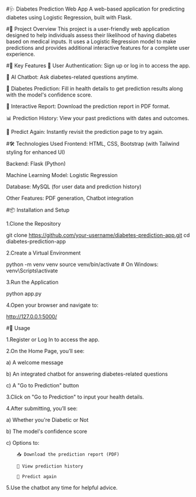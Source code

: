 #🩺 Diabetes Prediction Web App
A web-based application for predicting diabetes using Logistic Regression, built with Flask.

#🚀 Project Overview
This project is a user-friendly web application designed to help individuals assess their likelihood of having diabetes based on medical inputs. It uses a Logistic Regression model to make predictions and provides additional interactive features for a complete user experience.

#🎯 Key Features
🔐 User Authentication: Sign up or log in to access the app.

🤖 AI Chatbot: Ask diabetes-related questions anytime.

🧮 Diabetes Prediction: Fill in health details to get prediction results along with the model's confidence score.

📄 Interactive Report: Download the prediction report in PDF format.

📊 Prediction History: View your past predictions with dates and outcomes.

🔁 Predict Again: Instantly revisit the prediction page to try again.

#🛠️ Technologies Used
Frontend: HTML, CSS, Bootstrap (with Tailwind styling for enhanced UI)

Backend: Flask (Python)

Machine Learning Model: Logistic Regression

Database: MySQL (for user data and prediction history)

Other Features: PDF generation, Chatbot integration

#📦 Installation and Setup

1.Clone the Repository

git clone https://github.com/your-username/diabetes-prediction-app.git
cd diabetes-prediction-app

2.Create a Virtual Environment

python -m venv venv
source venv/bin/activate  # On Windows: venv\Scripts\activate

3.Run the Application

python app.py

4.Open your browser and navigate to:

http://127.0.0.1:5000/

#📌 Usage

1.Register or Log In to access the app.

2.On the Home Page, you’ll see:

  a) A welcome message

  b) An integrated chatbot for answering diabetes-related questions

  c) A "Go to Prediction" button

3.Click on "Go to Prediction" to input your health details.

4.After submitting, you’ll see:

  a) Whether you're Diabetic or Not

  b) The model's confidence score

  c) Options to:

        📥 Download the prediction report (PDF)
  
        📜 View prediction history
  
        🔁 Predict again

5.Use the chatbot any time for helpful advice.

